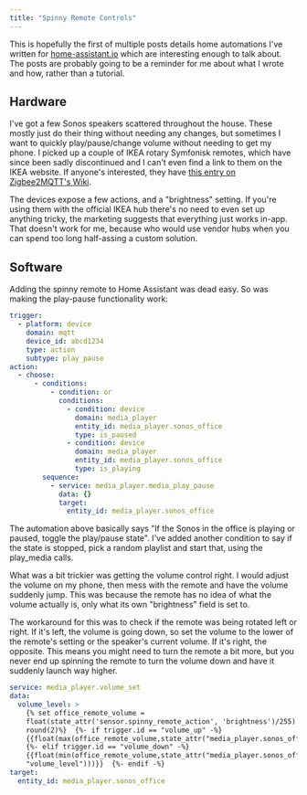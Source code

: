 ```yaml
---
title: "Spinny Remote Controls"
---
```


This is hopefully the first of multiple posts details home automations I've written for [home-assistant.io]() which are interesting enough to talk about. The posts are probably going to be a reminder for me about what I wrote and how, rather than a tutorial. 

## Hardware

I've got a few Sonos speakers scattered throughout the house. These mostly just do their thing without needing any changes, but sometimes I want to quickly play/pause/change volume without needing to get my phone. I picked up a couple of IKEA rotary Symfonisk remotes, which have since been sadly discontinued and I can't even find a link to them on the IKEA website. If anyone's interested, they have [this entry on Zigbee2MQTT's Wiki](https://www.zigbee2mqtt.io/devices/E1744.html). 

The devices expose a few actions, and a "brightness" setting. If you're using them with the official IKEA hub there's no need to even set up anything tricky, the marketing suggests that everything just works in-app. That doesn't work for me, because who would use vendor hubs when you can spend too long half-assing a custom solution.

## Software

Adding the spinny remote to Home Assistant was dead easy. So was making the play-pause functionality work:

```yaml
trigger:
  - platform: device
    domain: mqtt
    device_id: abcd1234
    type: action
    subtype: play_pause
action:
  - choose:
      - conditions:
          - condition: or
            conditions:
              - condition: device
                domain: media_player
                entity_id: media_player.sonos_office
                type: is_paused
              - condition: device
                domain: media_player
                entity_id: media_player.sonos_office
                type: is_playing
        sequence:
          - service: media_player.media_play_pause
            data: {}
            target:
              entity_id: media_player.sonos_office
```

The automation above basically says "If the Sonos in the office is playing or paused, toggle the play/pause state". I've added another condition to say if the state is stopped, pick a random playlist and start that, using the play_media calls. 

What was a bit trickier was getting the volume control right. I would adjust the volume on my phone, then mess with the remote and have the volume suddenly jump. This was because the remote has no idea of what the volume actually is, only what its own "brightness" field is set to. 

The workaround for this was to check if the remote was being rotated left or right. If it's left, the volume is going down, so set the volume to the lower of the remote's setting or the speaker's current volume. If it's right, the opposite. This means you might need to turn the remote a bit more, but you never end up spinning the remote to turn the volume down and have it suddenly launch way higher. 

```yaml
service: media_player.volume_set
data:
  volume_level: >
    {% set office_remote_volume =
    float(state_attr('sensor.spinny_remote_action', 'brightness')/255) |
    round(2)%}  {%- if trigger.id == "volume_up" -%}
    {{float(max(office_remote_volume,state_attr("media_player.sonos_office","volume_level")))}}
    {%- elif trigger.id == "volume_down" -%}
    {{float(min(office_remote_volume,state_attr("media_player.sonos_office",
    "volume_level")))}}  {%- endif -%}
target:
  entity_id: media_player.sonos_office
```